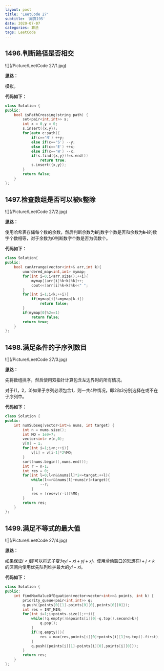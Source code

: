 ```yaml
---
layout: post
title: 'LeetCode 27'
subtitle: '周赛195'
date: 2020-07-07
categories: 算法
tags: LeetCode
---
```


## 1496.判断路径是否相交

![](/Picture/LeetCode 27/1.jpg)

**思路：**

模拟。

**代码如下：**

```cpp
class Solution {
public:
    bool isPathCrossing(string path) {
    	set<pair<int,int>> s;
    	int x = 0,y = 0;
    	s.insert({x,y});
    	for(auto c:path){
    		if(c=='N') ++y;
    		else if(c=='S') --y;
    		else if(c=='E') ++x;
    		else if(c=='W') --x;
    		if(s.find({x,y})!=s.end())
    			return true;
    		s.insert({x,y});
    	}
    	return false;
    }
};
```

## 1497.检查数组是否可以被k整除

![](/Picture/LeetCode 27/2.jpg)

**思路：**

使用哈希表存储每个数的余数，然后判断余数为**i**的数字个数是否和余数为**k-i**的数字个数相等，对于余数为0判断数字个数是否为偶数个。

**代码如下：**

```cpp
class Solution{
public:
	bool canArrange(vector<int>& arr,int k){
		unordered_map<int,int> mymap;
		for(int i=0;i<arr.size();++i){
			mymap[(arr[i]%k+k)%k]++;
            cout<<(arr[i]%k+k)%k<<" ";
		}
		for(int i=1;i<k;++i){
			if(mymap[i]!=mymap[k-i])
				return false;
		}
		if(mymap[0]%2==1)
			return false;
		return true;
	}
};
```

## 1498.满足条件的子序列数目

![](/Picture/LeetCode 27/3.jpg)

**思路：**

先将数组排序，然后使用双指针计算包含左边界时的所有情况。

对于{1，2，3}如果子序列必须包含1，则一共4种情况，即2和3分别选择在或不在子序列中。

**代码如下：**

```cpp
class Solution {
public:
    int numSubseq(vector<int>& nums, int target) {
    	int n = nums.size();
    	int MO = 1e9+7;
    	vector<int> v(n,0);
    	v[0] = 1;
    	for(int i=1;i<n;++i){
    		v[i] = v[i-1]*2%MO;
    	}
    	sort(nums.begin(),nums.end());
    	int r = n-1;
    	int res = 0;
    	for(int l=0;l<n&&nums[l]*2<=target;++l){
    		while(l<=r&&nums[l]+nums[r]>target){
    			--r;
    		}
    		res = (res+v[r-l])%MO;
    	}
    	return res;
    }
};
```

## 1499.满足不等式的最大值

![](/Picture/LeetCode 27/4.jpg)

**思路：**

如果保证$i<j$即可以将式子变为$yi-xi+yj+xj$。使用滑动窗口的思想在$i+j<k$的区间内使用优先队列维护最大的$yi-xi$。

**代码如下：**

```cpp
class Solution {
public:
    int findMaxValueOfEquation(vector<vector<int>>& points, int k) {
    	priority_queue<pair<int,int>> q;
    	q.push({points[0][1]-points[0][0],points[0][0]});
    	int res = INT_MIN;
    	for(int i=1;i<points.size();++i){
    		while(!q.empty()&&points[i][0]-q.top().second>k){
    			q.pop();
    		}
    		if(!q.empty()){
    			res = max(res,points[i][0]+points[i][1]+q.top().first);
    		}
    		q.push({points[i][1]-points[i][0],points[i][0]});
    	}
    	return res;
    }
};
```

